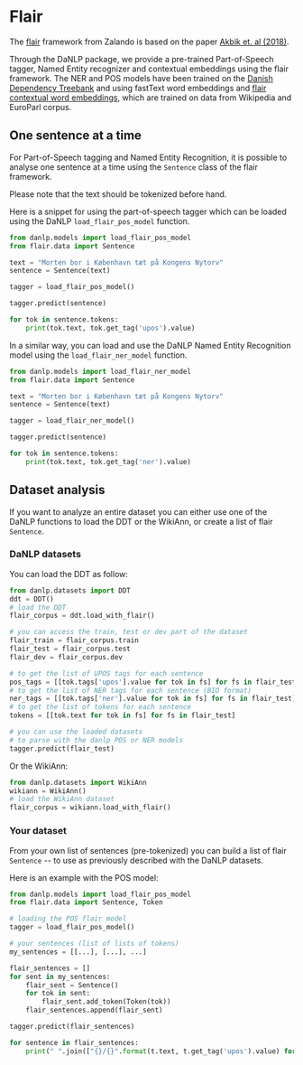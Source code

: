 Flair
=====

The [flair](https://github.com/flairNLP/flair) framework from Zalando is based on the paper [Akbik et. al (2018)](<https://alanakbik.github.io/papers/coling2018.pdf>). 


Through the DaNLP package, we provide a pre-trained Part-of-Speech tagger, Named Entity recognizer and contextual embeddings using the flair framework. 
The NER and POS models have been trained on the [Danish Dependency Treebank](../datasets.md#dane) and using fastText word embeddings and [flair contextual word embeddings](../tasks/embeddings.md#flair-embeddings), which are trained on data from Wikipedia and EuroParl corpus.



## One sentence at a time

For Part-of-Speech tagging and Named Entity Recognition, it is possible to analyse one sentence at a time using the `Sentence` class of the flair framework. 

Please note that the text should be tokenized before hand. 

Here is a snippet for using the part-of-speech tagger which can be loaded using the DaNLP `load_flair_pos_model` function.  

```python
from danlp.models import load_flair_pos_model
from flair.data import Sentence

text = "Morten bor i København tæt på Kongens Nytorv"
sentence = Sentence(text)

tagger = load_flair_pos_model()

tagger.predict(sentence)

for tok in sentence.tokens:
    print(tok.text, tok.get_tag('upos').value)

```

In a similar way, you can load and use the DaNLP Named Entity Recognition model using the `load_flair_ner_model` function.

```python
from danlp.models import load_flair_ner_model
from flair.data import Sentence

text = "Morten bor i København tæt på Kongens Nytorv"
sentence = Sentence(text)

tagger = load_flair_ner_model()

tagger.predict(sentence)

for tok in sentence.tokens:
    print(tok.text, tok.get_tag('ner').value)

```


## Dataset analysis


If you want to analyze an entire dataset you can either use one of the DaNLP functions to load the DDT or the WikiAnn, or create a list of flair `Sentence`. 

### DaNLP datasets

You can load the DDT as follow:

```python
from danlp.datasets import DDT
ddt = DDT()
# load the DDT
flair_corpus = ddt.load_with_flair()

# you can access the train, test or dev part of the dataset
flair_train = flair_corpus.train
flair_test = flair_corpus.test
flair_dev = flair_corpus.dev

# to get the list of UPOS tags for each sentence
pos_tags = [[tok.tags['upos'].value for tok in fs] for fs in flair_test]
# to get the list of NER tags for each sentence (BIO format)
ner_tags = [[tok.tags['ner'].value for tok in fs] for fs in flair_test]
# to get the list of tokens for each sentence
tokens = [[tok.text for tok in fs] for fs in flair_test]

# you can use the loaded datasets 
# to parse with the danlp POS or NER models
tagger.predict(flair_test)

```

Or the WikiAnn: 

```python
from danlp.datasets import WikiAnn
wikiann = WikiAnn()
# load the WikiAnn dataset
flair_corpus = wikiann.load_with_flair()
```

### Your dataset

From your own list of sentences (pre-tokenized) you can build a list of flair `Sentence` -- to use as previously described with the DaNLP datasets. 

Here is an example with the POS model:

```python
from danlp.models import load_flair_pos_model
from flair.data import Sentence, Token

# loading the POS flair model
tagger = load_flair_pos_model()

# your sentences (list of lists of tokens)
my_sentences = [[...], [...], ...]

flair_sentences = []
for sent in my_sentences:
    flair_sent = Sentence()
    for tok in sent:
        flair_sent.add_token(Token(tok))
    flair_sentences.append(flair_sent)

tagger.predict(flair_sentences)

for sentence in flair_sentences: 
    print(" ".join(["{}/{}".format(t.text, t.get_tag('upos').value) for t in sentence.tokens]))
```
